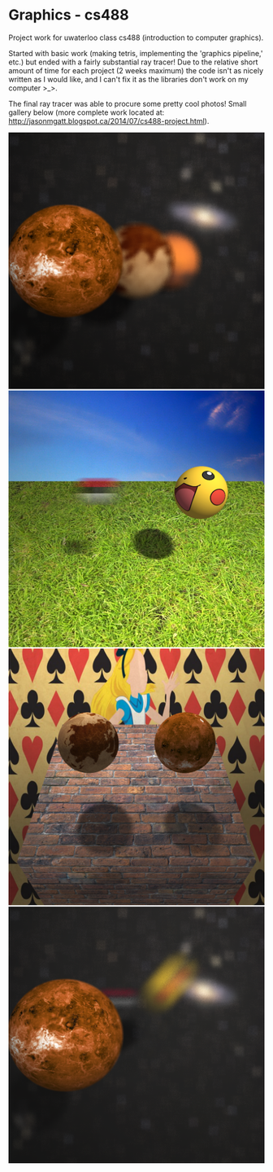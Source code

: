 Graphics - cs488
=====

Project work for uwaterloo class cs488 (introduction to computer graphics).

Started with basic work (making tetris, implementing the 'graphics pipeline,' etc.) but ended with a fairly substantial ray tracer!  Due to the relative short amount of time for each project (2 weeks maximum) the code isn't as nicely written as I would like, and I can't fix it as the libraries don't work on my computer >_>.

The final ray tracer was able to procure some pretty cool photos! Small gallery below (more complete work located at: http://jasonmgatt.blogspot.ca/2014/07/cs488-project.html).

![Alt text](/Screenshots/depth.png)
![Alt text](/Screenshots/motion.png)
![Alt text](/Screenshots/soft.png)
![Alt text](/Screenshots/final.png)
